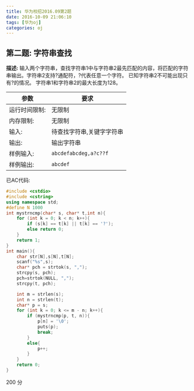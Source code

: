 ```yaml
---
title: 华为校招2016.09第2题
date: 2016-10-09 21:06:10
tags: [华为oj]
categories: oj
---
```




## 第二题: 字符串查找

**描述:** 输入两个字符串，查找字符串1中与字符串2最先匹配的内容，将匹配的字符串输出。字符串2支持?通配符，?代表任意一个字符。 已知字符串2不可能出现只有?的情况。 字符串1和字符串2的最大长度为128。 

| 参数 | 要求 |
| ------- | ---------------------------------------- |
| 运行时间限制: | 无限制                                      |
| 内存限制:   | 无限制                                      |
| 输入:     | 待查找字符串,关键字字符串                            |
| 输出:     | 输出字符串                                    |
| 样例输入:   | `abcdefabcdeg,a?c??f`                    |
| 样例输出:   | `abcdef`                                 |



已AC代码:

```cpp
#include <cstdio>
#include <cstring>
using namespace std;
#define N 1000
int mystrncmp(char* s, char* t,int n){
	for (int k = 0; k < n; k++){
		if (s[k] == t[k] || t[k] == '?');
		else return 0;
	}
	return 1;
}
int main(){
	char str[N],s[N],t[N];
	scanf("%s",s);
	char* pch = strtok(s, ",");
	strcpy(s, pch);
	pch=strtok(NULL, ",");
	strcpy(t, pch);

	int m = strlen(s);
	int n = strlen(t);
	char* p = s;
	for (int k = 0; k <= m - n; k++){
		if (mystrncmp(p, t, n)){
			p[n] = '\0';
			puts(p);
			break;
		}
		else{
			p++;
		}
	}
	return 0;
}
```

200 分